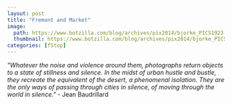 ```yaml
---
layout: post
title: "Fremont and Market"
image:
  path: https://www.botzilla.com/blog/archives/pix2014/bjorke_PICS1923.jpg
  thumbnail: https://www.botzilla.com/blog/archives/pix2014/bjorke_PICS1923.jpg
categories: [fStop]
---
```


<p class="well"><i>"Whatever the noise and violence around them, photographs return objects to a state of stillness and silence. In the midst of urban hustle and bustle, they recreate the equivalent of the desert, a phenomenal isolation. They are the only ways of passing through cities in silence, of moving through the world in silence."</i> - Jean Baudrillard</p>
